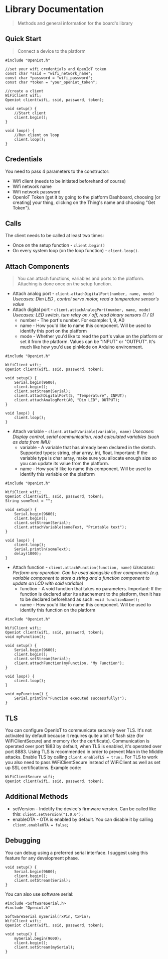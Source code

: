 # Library Documentation
> Methods and general information for the board's library

## Quick Start
> Connect a device to the platform

````
#include "Openiot.h"

//set your wifi credentials and OpenIoT token
const char *ssid = "wifi_network_name";
const char *password = "wifi_password";
const char *token = "your_openiot_token";

//create a client
WiFiClient wifi;
Openiot client(wifi, ssid, password, token);

void setup() {
	//Start client
	client.begin();
}

void loop() {
	//Run client on loop
	client.loop();
}
````

## Credentials
You need to pass 4 parameters to the constructor:

* Wifi client (needs to be initiated beforehand of course)
* Wifi network name
* Wifi network password
* OpenIoT Token (get it by going to the platform Dashboard, choosing [or creating] your thing, clicking on the Thing's name and choosing "Get Token").

## Calls
The client needs to be called at least two times:

* Once on the setup function - `client.begin()`
* On every system loop (on the loop function) - `client.loop()`.

## Attach Components
> You can attach functions, variables and ports to the platform. Attaching is done once on the setup function.

* Attach analog port - `client.attachDigitalPort(number, name, mode)`
*Usecases: Dim LED , control servo motor, read a temperature sensor's value*
* Attach digital port - `client.attachAnalogPort(number, name, mode)`
*Usecases: LED switch, turn relay on / off, read binary sensors (1 / 0)*
    * number - The port's number. For example: 1, 9, A0
	* name - How you'd like to name this component. Will be used to identify this port on the platform
	* mode - Whether you'd like to read the port's value on the platform or set it from the platform. Values can be "INPUT" or "OUTPUT". It's much like how you'd use pinMode on Arduino environment.
````
#include "Openiot.h"

WifiClient wifi;
Openiot client(wifi, ssid, password, token);

void setup() {
	Serial.begin(9600);
	client.begin();
	client.setStream(Serial);
	client.attachDigitalPort(5, "Temperature", INPUT);
	client.attachAnalogPort(A0, "Dim LED", OUTPUT);
}

void loop() {
	client.loop();
}
````
* Attach variable - `client.attachVariable(variable, name)`
*Usecases: Display control, serial communication, read calculated variables (such as data from IMU)*
	* variable - A variable that has already been declared in the sketch. Supported types: string, char array, int, float. Important: If the variable type is char array, make sure you allocate enough size so you can update its value from the platform.
	* name - How you'd like to name this component. Will be used to identify this variable on the platform
````
#include "Openiot.h"

WifiClient wifi;
Openiot client(wifi, ssid, password, token);
String someText = "";

void setup() {
	Serial.begin(9600);
	client.begin();
	client.setStream(Serial);
	client.attachVariable(someText, "Printable text");
}

void loop() {
	client.loop();
	Serial.println(someText);
	delay(1000);
}
````
* Attach function - `client.attachFunction(function, name)`
*Usecases: Perform any operation. Can be used alongside other components (e.g. variable component to store a string and a function component to update an LCD with said variable)*
    * function - A void function that takes no parameters. Important: If the function is declared after its attachement to the platform, then it has to be declared beforehand as such: `void functionName();`
	* name - How you'd like to name this component. Will be used to identify this function on the platform
````
#include "Openiot.h"

WifiClient wifi;
Openiot client(wifi, ssid, password, token);
void myFunction();

void setup() {
	Serial.begin(9600);
	client.begin();
	client.setStream(Serial);
	client.attachFunction(myFunction, "My Function");
}

void loop() {
	client.loop();
}

void myFunction() {
	Serial.println("Function executed successfully!");
}
````
	
## TLS
You can configure OpenIoT to communicate securely over TLS. It's not activated by default because it requires quite a bit of flash size (for WiFiClientSecure) and memory (for the certificate). Communication is operated over port 1883 by default, when TLS is enabled, it's operated over port 8883. Using TLS is recommended in order to prevent Man in the Middle attacks.
Enable TLS by calling `client.enableTLS = true;`. For TLS to work you also need to pass WiFiClientSecure instead of WiFiClient as well as set up SSL certifications. Example code:
````
WiFiClientSecure wifi;
Openiot client(wifi, ssid, password, token);
````

## Additional Methods
* setVersion - Indetify the device's firmware version. Can be called like this: `client.setVersion("1.0.0");`
* enableOTA - OTA is enabled by default. You can disable it by calling `client.enableOTA = false;`

## Debugging
You can debug using a preferred serial interface. I suggest using this feature for any development phase.
````
void setup() {
	Serial.begin(9600);
	client.begin();
	client.setStream(Serial);
}
````
You can also use software serial:
````
#include <SoftwareSerial.h>
#include "Openiot.h"

SoftwareSerial mySerial(rxPin, txPin);
WifiClient wifi;
Openiot client(wifi, ssid, password, token);

void setup() {
	mySerial.begin(9600);
	client.begin();
	client.setStream(mySerial);
}
````
